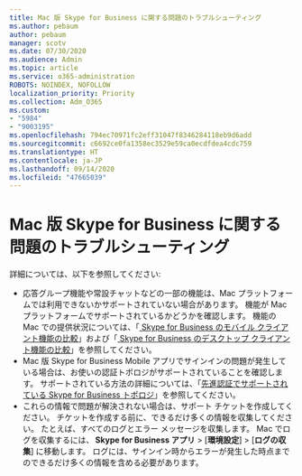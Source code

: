```yaml
---
title: Mac 版 Skype for Business に関する問題のトラブルシューティング
ms.author: pebaum
author: pebaum
manager: scotv
ms.date: 07/30/2020
ms.audience: Admin
ms.topic: article
ms.service: o365-administration
ROBOTS: NOINDEX, NOFOLLOW
localization_priority: Priority
ms.collection: Adm_O365
ms.custom:
- "5984"
- "9003195"
ms.openlocfilehash: 794ec70971fc2eff31047f8346284118eb9d6add
ms.sourcegitcommit: c6692ce0fa1358ec3529e59ca0ecdfdea4cdc759
ms.translationtype: HT
ms.contentlocale: ja-JP
ms.lasthandoff: 09/14/2020
ms.locfileid: "47665039"
---
```

# <a name="troubleshoot-issues-with-skype-for-business-on-mac"></a>Mac 版 Skype for Business に関する問題のトラブルシューティング

詳細については、以下を参照してください: 

- 応答グループ機能や常設チャットなどの一部の機能は、Mac プラットフォームでは利用できないかサポートされていない場合があります。 機能が Mac プラットフォームでサポートされているかどうかを確認します。 機能の Mac での提供状況については、「[ Skype for Business のモバイル クライアント機能の比較](https://technet.microsoft.com/library/Dn951412.aspx)」および「[ Skype for Business のデスクトップ クライアント機能の比較](https://docs.microsoft.com/skypeforbusiness/plan-your-deployment/clients-and-devices/desktop-feature-comparison)」を参照してください。
- Mac 版 Skype for Business Mobile アプリでサインインの問題が発生している場合は、お使いの認証トポロジがサポートされていることを確認します。 サポートされている方法の詳細については、「[先進認証でサポートされている Skype for Business トポロジ](https://docs.microsoft.com/skypeforbusiness/plan-your-deployment/modern-authentication/topologies-supported)」を参照してください。  
- これらの情報で問題が解決されない場合は、サポート チケットを作成してください。 チケットを作成する前に、できるだけ多くの情報を収集してください。 たとえば、すべてのログとエラー メッセージを収集します。 Mac でログを収集するには、 **Skype for Business アプリ** > [**環境設定**] > [**ログの収集**] に移動します。  ログには、サインイン時からエラーが発生した時点までのできるだけ多くの情報を含める必要があります。